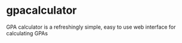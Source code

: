 # gpacalculator
GPA calculator is a refreshingly simple, easy to use web interface for calculating GPAs
